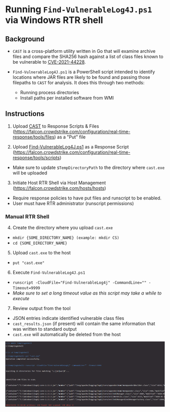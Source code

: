 # Running `Find-VulnerableLog4J.ps1` via Windows RTR shell

## Background

* `CAST` is a cross-platform utility written in Go that will examine archive files and compare the SHA256 hash against a list of class files known to be vulnerable to [CVE-2021-44228](https://nvd.nist.gov/vuln/detail/CVE-2021-44228). 
* `Find-VulnerableLog4J.ps1` is a PowerShell script intended to identify locations where JAR files are likely to be found and passing those filepaths to `CAST` for analysis. It does this through two methods:

  * Running process directories
  * Install paths per installed software from WMI

## Instructions

1. Upload [CAST](./cast.exe) to Response Scripts & Files (https://falcon.crowdstrike.com/configuration/real-time-response/tools/files) as a "Put" file

2. Upload [Find-VulnerableLog4J.ps1](./Find-VulnerableLog4J.ps1) as a Response Script (https://falcon.crowdstrike.com/configuration/real-time-response/tools/scripts)

* Make sure to update `$TempDirectoryPath` to the directory where `cast.exe` will be uploaded

3. Initiate Host RTR Shell via Host Management (https://falcon.crowdstrike.com/hosts/hosts)

* Require response policies to have put files and runscript to be enabled.
* User must have RTR administrator (runscript permissions)

### Manual RTR Shell

4. Create the directory where you upload `cast.exe`

* `mkdir {SOME_DIRECTORY_NAME} (example: mkdir CS)`
* `cd {SOME_DIRECTORY_NAME}`

5. Upload `cast.exe` to the host

* `put "cast.exe"`

6. Execute `Find-VulnerableLog4J.ps1`

* `runscript -CloudFile="Find-VulnerableLog4j" -CommandLine="" -Timeout=9999`
* _Make sure to set a long timeout value as this script may take a while to execute_

7. Review output from the tool

* JSON entries indicate identified vulnerable class files
* `cast_results.json` (if present) will contain the same information that was written to standard output
* `cast.exe` will automatically be deleted from the host

![RTR window](./Images/Windows_Find-VulnerableLog4J_Live_RTR.png)

